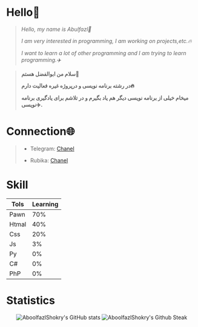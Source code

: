 # **Hello👋**


>*Hello, my name is Abulfazl👋*
>
>
>*I am very interested in programming,*
>*I am working on projects,etc.🔥*
>
>
>*I want to learn a lot of other programming and I am trying to learn programming.✈️*

>**سلام من ابوالفضل هستم👋**
>
>**در رشته برنامه نویسی و درپروژه غیره فعالیت دارم🔥**
>
>**میخام خیلی از برنامه نویسی دیگر هم یاد بگیرم و در تلاشم برای یادگیری برنامه نویسی✈️.**

# **Connection🌐**
> - Telegram: [Chanel](https://t.me/DevSampX)
>
> - Rubika: [Chanel](https://rubika.ir/Devsampx)

# **Skill**
   |Tols|Learning|
   |----|--------|
|Pawn|70%|
|Htmal|40%|
|Css|20%|
|Js|3%|
|Py|0%|
|C#|0%|
|PhP|0%|

# **Statistics**
<p align="center">
  <img src="https://github-readme-stats.vercel.app/api?username=AboolfazlShokry&show_icons=true&theme=monokai" alt="AboolfazlShokry's GitHub stats" />
  <img src="https://github-readme-streak-stats.herokuapp.com/?user=AboolfazlShokry&theme=monokai" alt="AboolfazlShokry's Github Steak" /><br>
</p>
